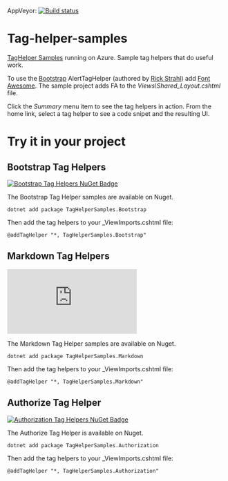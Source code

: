 AppVeyor: [![Build status](https://ci.appveyor.com/api/projects/status/28ml7n6pxd2qc69f/branch/master?svg=true)](https://ci.appveyor.com/project/DavidPaquette/taghelpersamples/branch/master)



# Tag-helper-samples
[TagHelper Samples](http://taghelpersamples.azurewebsites.net/)  running on Azure.
Sample tag helpers that do useful work. 

To use the [Bootstrap](http://getbootstrap.com/) AlertTagHelper  (authored by [Rick Strahl](https://twitter.com/RickStrahl))  add [Font Awesome](https://fortawesome.github.io/Font-Awesome/). The sample project adds FA to the *Views\Shared\_Layout.cshtml* file.

Click the *Summary* menu item to see the tag helpers in action. From the home link, select a tag helper to see a code snipet and the resulting UI.

# Try it in your project

## Bootstrap Tag Helpers
[![Bootstrap Tag Helpers NuGet Badge](https://buildstats.info/nuget/TagHelperSamples.Bootstrap)](https://www.nuget.org/packages/TagHelperSamples.Bootstrap/)

The Bootstrap Tag Helper samples are available on Nuget.

`dotnet add package TagHelperSamples.Bootstrap`

Then add the tag helpers to your _ViewImports.cshtml file:

`@addTagHelper "*, TagHelperSamples.Bootstrap"`

## Markdown Tag Helpers
[![Markdown Tag Helpers NuGet Badge](https://buildstats.info/nuget/TagHelperSamples.Markdown)](https://www.nuget.org/packages/TagHelperSamples.Markdown/)

The Markdown Tag Helper samples are available on Nuget.

`dotnet add package TagHelperSamples.Markdown`

Then add the tag helpers to your _ViewImports.cshtml file:

`@addTagHelper "*, TagHelperSamples.Markdown"`

## Authorize Tag Helper
[![Authorization Tag Helpers NuGet Badge](https://buildstats.info/nuget/TagHelperSamples.Authorization)](https://www.nuget.org/packages/TagHelperSamples.Authorization/)

The Authorize Tag Helper is available on Nuget.

`dotnet add package TagHelperSamples.Authorization`

Then add the tag helpers to your _ViewImports.cshtml file:

`@addTagHelper "*, TagHelperSamples.Authorization"`
